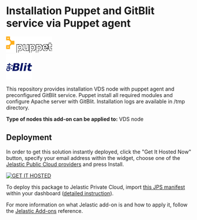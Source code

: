 # Installation Puppet and GitBlit service via Puppet agent
![puppet](https://github.com/jelastic-jps/puppet-install-gitblit-service/blob/master/images/puppet.png)   
![gitblit](https://github.com/jelastic-jps/puppet-install-gitblit-service/blob/master/images/gitblit.png)

This repository provides installation VDS node with puppet agent and preconfigured GitBlit service.
Puppet install all required modules and configure Apache server with GitBlit.
Installation logs are available in /tmp directory.

**Type of nodes this add-on can be applied to:**
VDS node

## Deployment
In order to get this solution instantly deployed, click the "Get It Hosted Now" button, specify your email address within the widget, choose one of the [Jelastic Public Cloud providers](https://jelastic.cloud) and press Install.

[![GET IT HOSTED](https://raw.githubusercontent.com/jelastic-jps/jpswiki/master/images/getithosted.png)](https://jelastic.com/install-application/?manifest=https%3A%2F%2Fgithub.com%2Fjelastic-jps%2Fpuppet-install-gitblit-service%2Fblob%2Fmaster%2Fmanifest.jps)

To deploy this package to Jelastic Private Cloud, import [this JPS manifest](../../raw/master/manifest.jps) within your dashboard ([detailed instruction](https://docs.jelastic.com/environment-export-import#import)).

For more information on what Jelastic add-on is and how to apply it, follow the [Jelastic Add-ons](https://github.com/jelastic-jps/jpswiki/wiki/Jelastic-Addons) reference.
